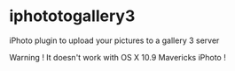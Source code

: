 iphototogallery3
================

iPhoto plugin to upload your pictures to a gallery 3 server

Warning ! It doesn't work with OS X 10.9 Mavericks iPhoto !
